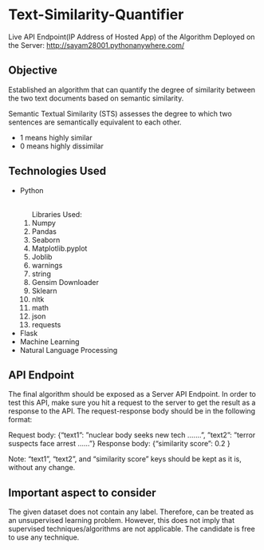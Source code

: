 # Text-Similarity-Quantifier

Live API Endpoint(IP Address of Hosted App) of the Algorithm Deployed on the Server: http://sayam28001.pythonanywhere.com/

## Objective

Established an algorithm that can quantify the degree of similarity between the two text documents based on semantic similarity. 

Semantic Textual Similarity (STS) assesses the degree to which two sentences
are semantically equivalent to each other.
<ul>
  <li>1 means highly similar</li>
  <li>0 means highly dissimilar</li>
</ul>

## Technologies Used

<ul>
  <li>Python</li><br>
    <ol>Libraries Used:<br>
      <li>Numpy</li>
      <li>Pandas</li>
      <li>Seaborn</li>
      <li>Matplotlib.pyplot</li>
      <li>Joblib</li>
      <li>warnings</li>
      <li>string</li>
      <li>Gensim Downloader</li>
      <li>Sklearn</li>
      <li>nltk</li>
      <li>math</li>
      <li>json</li>
      <li>requests</li>
    </ol>
  <li>Flask</li>
  <li>Machine Learning</li>
  <li>Natural Language Processing</li>
</ul>

## API Endpoint

The final algorithm should be exposed as a Server API Endpoint. In order to test this API, make sure you hit a request to the server to get the result as a response to the API. The request-response body should be in the following format:

Request body: {“text1”: ”nuclear body seeks new tech …....”, ”text2”: ”terror suspects face arrest ……”}
Response body: {“similarity score”: 0.2 }

Note: “text1”, “text2”, and “similarity score” keys should be kept as it is, without any change.

## Important aspect to consider

<p>The given dataset does not contain any label. Therefore, can be treated as an unsupervised learning problem. However, this does not imply that supervised techniques/algorithms are not applicable. The candidate is free to use any technique.</p>
 


